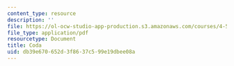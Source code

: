 ```yaml
---
content_type: resource
description: ''
file: https://ol-ocw-studio-app-production.s3.amazonaws.com/courses/4-540-introduction-to-shape-grammars-i-fall-2018/db39e670652d3f8637c599e19dbee08a_MIT4_540F18_coda.pdf
file_type: application/pdf
resourcetype: Document
title: Coda
uid: db39e670-652d-3f86-37c5-99e19dbee08a
---
```

